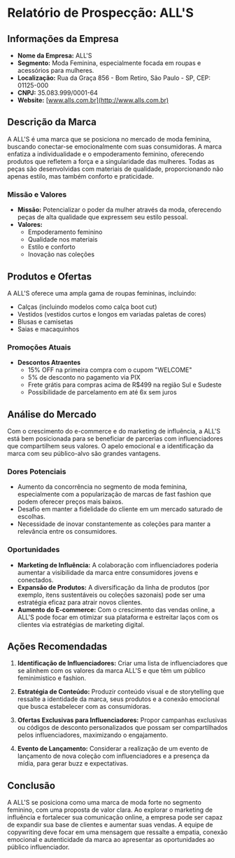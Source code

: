 # Relatório de Prospecção: ALL'S

## Informações da Empresa
- **Nome da Empresa:** ALL'S
- **Segmento:** Moda Feminina, especialmente focada em roupas e acessórios para mulheres.
- **Localização:** Rua da Graça 856 - Bom Retiro, São Paulo - SP, CEP: 01125-000
- **CNPJ:** 35.083.999/0001-64
- **Website:** [www.alls.com.br](http://www.alls.com.br)

## Descrição da Marca
A ALL'S é uma marca que se posiciona no mercado de moda feminina, buscando conectar-se emocionalmente com suas consumidoras. A marca enfatiza a individualidade e o empoderamento feminino, oferecendo produtos que refletem a força e a singularidade das mulheres. Todas as peças são desenvolvidas com materiais de qualidade, proporcionando não apenas estilo, mas também conforto e praticidade.

### Missão e Valores
- **Missão:** Potencializar o poder da mulher através da moda, oferecendo peças de alta qualidade que expressem seu estilo pessoal.
- **Valores:**
  - Empoderamento feminino
  - Qualidade nos materiais
  - Estilo e conforto
  - Inovação nas coleções

## Produtos e Ofertas
A ALL'S oferece uma ampla gama de roupas femininas, incluindo:
- Calças (incluindo modelos como calça boot cut)
- Vestidos (vestidos curtos e longos em variadas paletas de cores)
- Blusas e camisetas
- Saias e macaquinhos

### Promoções Atuais
- **Descontos Atraentes**
  - 15% OFF na primeira compra com o cupom "WELCOME"
  - 5% de desconto no pagamento via PIX
  - Frete grátis para compras acima de R$499 na região Sul e Sudeste
  - Possibilidade de parcelamento em até 6x sem juros

## Análise do Mercado
Com o crescimento do e-commerce e do marketing de influência, a ALL'S está bem posicionada para se beneficiar de parcerias com influenciadores que compartilhem seus valores. O apelo emocional e a identificação da marca com seu público-alvo são grandes vantagens.

### Dores Potenciais
- Aumento da concorrência no segmento de moda feminina, especialmente com a popularização de marcas de fast fashion que podem oferecer preços mais baixos.
- Desafio em manter a fidelidade do cliente em um mercado saturado de escolhas.
- Necessidade de inovar constantemente as coleções para manter a relevância entre os consumidores.

### Oportunidades
- **Marketing de Influência:** A colaboração com influenciadores poderia aumentar a visibilidade da marca entre consumidores jovens e conectados.
- **Expansão de Produtos:** A diversificação da linha de produtos (por exemplo, itens sustentáveis ou coleções sazonais) pode ser uma estratégia eficaz para atrair novos clientes.
- **Aumento do E-commerce:** Com o crescimento das vendas online, a ALL'S pode focar em otimizar sua plataforma e estreitar laços com os clientes via estratégias de marketing digital.

## Ações Recomendadas
1. **Identificação de Influenciadores:** Criar uma lista de influenciadores que se alinhem com os valores da marca ALL'S e que têm um público feminimistico e fashion.
   
2. **Estratégia de Conteúdo:** Produzir conteúdo visual e de storytelling que ressalte a identidade da marca, seus produtos e a conexão emocional que busca estabelecer com as consumidoras.

3. **Ofertas Exclusivas para Influenciadores:** Propor campanhas exclusivas ou códigos de desconto personalizados que possam ser compartilhados pelos influenciadores, maximizando o engajamento.

4. **Evento de Lançamento:** Considerar a realização de um evento de lançamento de nova coleção com influenciadores e a presença da mídia, para gerar buzz e expectativas.

## Conclusão
A ALL'S se posiciona como uma marca de moda forte no segmento feminino, com uma proposta de valor clara. Ao explorar o marketing de influência e fortalecer sua comunicação online, a empresa pode ser capaz de expandir sua base de clientes e aumentar suas vendas. A equipe de copywriting deve focar em uma mensagem que ressalte a empatia, conexão emocional e autenticidade da marca ao apresentar as oportunidades ao público influenciador.